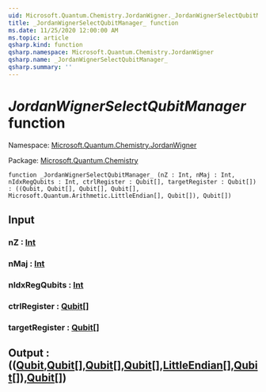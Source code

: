 ```yaml
---
uid: Microsoft.Quantum.Chemistry.JordanWigner._JordanWignerSelectQubitManager_
title: _JordanWignerSelectQubitManager_ function
ms.date: 11/25/2020 12:00:00 AM
ms.topic: article
qsharp.kind: function
qsharp.namespace: Microsoft.Quantum.Chemistry.JordanWigner
qsharp.name: _JordanWignerSelectQubitManager_
qsharp.summary: ''
---
```


# _JordanWignerSelectQubitManager_ function

Namespace: [Microsoft.Quantum.Chemistry.JordanWigner](xref:Microsoft.Quantum.Chemistry.JordanWigner)

Package: [Microsoft.Quantum.Chemistry](https://nuget.org/packages/Microsoft.Quantum.Chemistry)




```qsharp
function _JordanWignerSelectQubitManager_ (nZ : Int, nMaj : Int, nIdxRegQubits : Int, ctrlRegister : Qubit[], targetRegister : Qubit[]) : ((Qubit, Qubit[], Qubit[], Qubit[], Microsoft.Quantum.Arithmetic.LittleEndian[], Qubit[]), Qubit[])
```


## Input

### nZ : [Int](xref:microsoft.quantum.user-guide.language.types)




### nMaj : [Int](xref:microsoft.quantum.user-guide.language.types)




### nIdxRegQubits : [Int](xref:microsoft.quantum.user-guide.language.types)




### ctrlRegister : [Qubit](xref:microsoft.quantum.concepts.the-qubit)[]




### targetRegister : [Qubit](xref:microsoft.quantum.concepts.the-qubit)[]





## Output : (([Qubit](xref:microsoft.quantum.concepts.the-qubit),[Qubit](xref:microsoft.quantum.concepts.the-qubit)[],[Qubit](xref:microsoft.quantum.concepts.the-qubit)[],[Qubit](xref:microsoft.quantum.concepts.the-qubit)[],[LittleEndian](xref:Microsoft.Quantum.Arithmetic.LittleEndian)[],[Qubit](xref:microsoft.quantum.concepts.the-qubit)[]),[Qubit](xref:microsoft.quantum.concepts.the-qubit)[])

